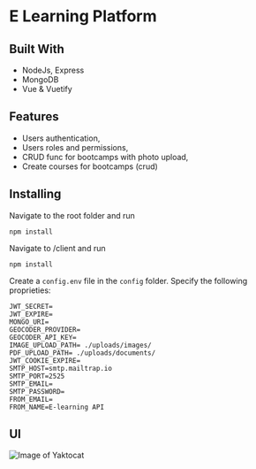 # E Learning Platform

## Built With

* NodeJs, Express
* MongoDB
* Vue & Vuetify

## Features
* Users authentication,
* Users roles and permissions,
* CRUD func for bootcamps with photo upload,
* Create courses for bootcamps (crud)


## Installing

Navigate to the root folder and run

```
npm install
```

Navigate to /client and run

```
npm install
```

Create a ````config.env```` file in the ````config```` folder. Specify the following proprieties:


````
JWT_SECRET=
JWT_EXPIRE=
MONGO_URI=
GEOCODER_PROVIDER=
GEOCODER_API_KEY=
IMAGE_UPLOAD_PATH= ./uploads/images/
PDF_UPLOAD_PATH= ./uploads/documents/
JWT_COOKIE_EXPIRE=
SMTP_HOST=smtp.mailtrap.io
SMTP_PORT=2525
SMTP_EMAIL=
SMTP_PASSWORD=
FROM_EMAIL=
FROM_NAME=E-learning API
````

## UI
![Image of Yaktocat](https://i.imgur.com/ztLtPUU.png)

